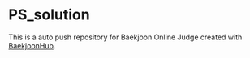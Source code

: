# PS_solution
This is a auto push repository for Baekjoon Online Judge created with [BaekjoonHub](https://github.com/BaekjoonHub/BaekjoonHub).
